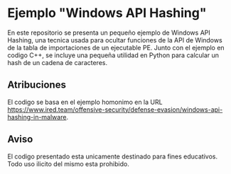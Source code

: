 # Ejemplo "Windows API Hashing"

En este repositorio se presenta un pequeño ejemplo de Windows API Hashing, una tecnica usada para ocultar funciones de la API de Windows de la tabla de importaciones de un ejecutable PE.
Junto con el ejemplo en codigo C++, se incluye una pequeña utilidad en Python para calcular un hash de un cadena de caracteres.

## Atribuciones
El codigo se basa en el ejemplo homonimo en la URL https://www.ired.team/offensive-security/defense-evasion/windows-api-hashing-in-malware.

## Aviso
El codigo presentado esta unicamente destinado para fines educativos. Todo uso ilicito del mismo esta prohibido.
